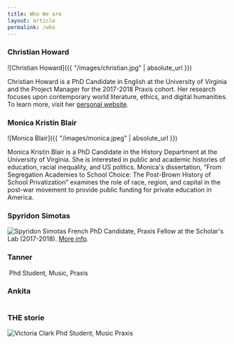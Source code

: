 ```yaml
---
title: Who We are
layout: article
permalink: /who
---
```



### Christian Howard

![Christian Howard]({{ "/images/christian.jpg" | absolute_url }})

Christian Howard is a PhD Candidate in English at the University of Virginia and the Project Manager for the 2017-2018 Praxis cohort. Her research focuses upon contemporary world literature, ethics, and digital humanities. To learn more, visit her [personal website](www.christianhoward.org).

### Monica Kristin Blair

![Monica Blair]({{ "/images/monica.jpeg" | absolute_url }})

Monica Kristin Blair is a PhD Candidate in the History Department at the University of Virginia. She is interested in public and academic histories of education, racial inequality, and US politics. Monica's dissertation, “From Segregation Academies to School Choice: The Post-Brown History of School Privatization” examines the role of race, region, and capital in the post-war movement to provide public funding for private education in America.

### Spyridon Simotas
![Spyridon Simotas](http://scholarslab.org/wp-content/uploads/2017/09/20170829-_DSC0240.jpg)
French PhD Candidate, Praxis Fellow at the Scholar's Lab (2017-2018). [More info](ss4ws.github.io).

### Tanner
![]()
Phd Student, Music, Praxis
### Ankita
![]()

### THE storie
![Victoria Clark](https://virginia.box.com/s/gs140o0zdrstb6te2i75ld92m6trp36o)
Phd Student, Music Praxis
